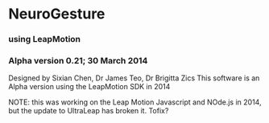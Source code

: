 # NeuroGesture 
### using LeapMotion
### Alpha version 0.21; 30 March 2014

Designed by Sixian Chen, Dr James Teo, Dr Brigitta Zics 
This software is an Alpha version using the LeapMotion SDK in 2014

NOTE: this was working on the Leap Motion Javascript and NOde.js in 2014, but the update to UltraLeap has broken it. Tofix?
